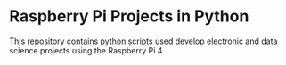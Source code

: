 #  Raspberry Pi Projects in Python


This repository contains python scripts used develop electronic and data science projects using the Raspberry Pi 4.
